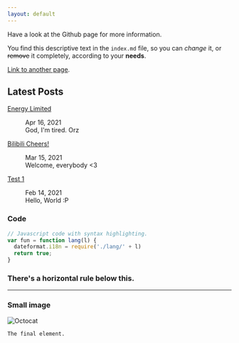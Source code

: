 ```yaml
---
layout: default
---
```


Have a look at the Github page for more information.

You find this descriptive text in the `index.md` file, so you can _change_ it, or ~~remove~~ it completely, according to your **needs**.

[Link to another page](./another-page.html).

## Latest Posts

  [  Energy Limited](./post/post3.md)
  <dd>Apr 16, 2021</dd>
  <dd>God, I'm tired. Orz</dd>
  
  [  Bilibili Cheers!](./post/demo2.html)
  <dd>Mar 15, 2021</dd>
  <dd>Welcome, everybody <3</dd>
  
  [  Test 1](./post/test1.md)
  <dd>Feb 14, 2021</dd>
  <dd>Hello, World :P</dd>

### Code

```js
// Javascript code with syntax highlighting.
var fun = function lang(l) {
  dateformat.i18n = require('./lang/' + l)
  return true;
}
```

### There's a horizontal rule below this.

* * *

### Small image

![Octocat](https://github.githubassets.com/images/icons/emoji/octocat.png)

```
The final element.
```
